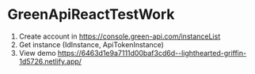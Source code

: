# GreenApiReactTestWork

1. Create account in https://console.green-api.com/instanceList
2. Get instance (IdInstance, ApiTokenInstance)
3. View demo https://6463d1e9a7111d00baf3cd6d--lighthearted-griffin-1d5726.netlify.app/